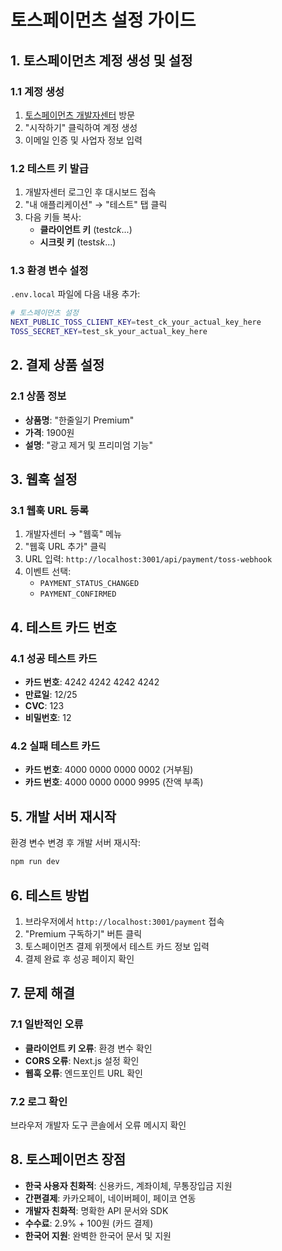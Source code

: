 # 토스페이먼츠 설정 가이드

## 1. 토스페이먼츠 계정 생성 및 설정

### 1.1 계정 생성

1. [토스페이먼츠 개발자센터](https://developers.tosspayments.com/) 방문
2. "시작하기" 클릭하여 계정 생성
3. 이메일 인증 및 사업자 정보 입력

### 1.2 테스트 키 발급

1. 개발자센터 로그인 후 대시보드 접속
2. "내 애플리케이션" → "테스트" 탭 클릭
3. 다음 키들 복사:
   - **클라이언트 키** (test*ck*...)
   - **시크릿 키** (test*sk*...)

### 1.3 환경 변수 설정

`.env.local` 파일에 다음 내용 추가:

```bash
# 토스페이먼츠 설정
NEXT_PUBLIC_TOSS_CLIENT_KEY=test_ck_your_actual_key_here
TOSS_SECRET_KEY=test_sk_your_actual_key_here
```

## 2. 결제 상품 설정

### 2.1 상품 정보

- **상품명**: "한줄일기 Premium"
- **가격**: 1900원
- **설명**: "광고 제거 및 프리미엄 기능"

## 3. 웹훅 설정

### 3.1 웹훅 URL 등록

1. 개발자센터 → "웹훅" 메뉴
2. "웹훅 URL 추가" 클릭
3. URL 입력: `http://localhost:3001/api/payment/toss-webhook`
4. 이벤트 선택:
   - `PAYMENT_STATUS_CHANGED`
   - `PAYMENT_CONFIRMED`

## 4. 테스트 카드 번호

### 4.1 성공 테스트 카드

- **카드 번호**: 4242 4242 4242 4242
- **만료일**: 12/25
- **CVC**: 123
- **비밀번호**: 12

### 4.2 실패 테스트 카드

- **카드 번호**: 4000 0000 0000 0002 (거부됨)
- **카드 번호**: 4000 0000 0000 9995 (잔액 부족)

## 5. 개발 서버 재시작

환경 변수 변경 후 개발 서버 재시작:

```bash
npm run dev
```

## 6. 테스트 방법

1. 브라우저에서 `http://localhost:3001/payment` 접속
2. "Premium 구독하기" 버튼 클릭
3. 토스페이먼츠 결제 위젯에서 테스트 카드 정보 입력
4. 결제 완료 후 성공 페이지 확인

## 7. 문제 해결

### 7.1 일반적인 오류

- **클라이언트 키 오류**: 환경 변수 확인
- **CORS 오류**: Next.js 설정 확인
- **웹훅 오류**: 엔드포인트 URL 확인

### 7.2 로그 확인

브라우저 개발자 도구 콘솔에서 오류 메시지 확인

## 8. 토스페이먼츠 장점

- **한국 사용자 친화적**: 신용카드, 계좌이체, 무통장입금 지원
- **간편결제**: 카카오페이, 네이버페이, 페이코 연동
- **개발자 친화적**: 명확한 API 문서와 SDK
- **수수료**: 2.9% + 100원 (카드 결제)
- **한국어 지원**: 완벽한 한국어 문서 및 지원
